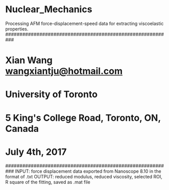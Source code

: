 # Nuclear_Mechanics
Processing AFM force-displacement-speed data for extracting viscoelastic properties. 
###########################################################
#        Xian Wang wangxiantju@hotmail.com
#        University of Toronto 
#        5 King's College Road, Toronto, ON, Canada
#        July 4th, 2017
###########################################################
INPUT: force displacement data exported from Nanoscope 8.10 in the format of .txt
OUTPUT: reduced modulus, reduced viscosity, selected ROI, R square of the fitting, saved as .mat file
